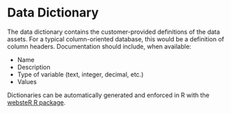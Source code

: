 # Data Dictionary

The data dictionary contains the customer-provided definitions of the data assets. For a typical column-oriented database, this would be a definition of
column headers. Documentation should include, when available:

* Name
* Description
* Type of variable (text, integer, decimal, etc.)
* Values

Dictionaries can be automatically generated and enforced in R with the [websteR R package](https://github.com/DannyGsGit/websteR).

